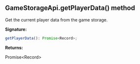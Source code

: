 
## GameStorageApi.getPlayerData() method

Get the current player data from the game storage.

**Signature:**

```typescript
getPlayerData(): Promise<Record>;
```
**Returns:**

Promise&lt;Record&gt;

